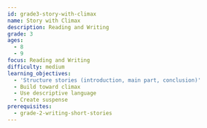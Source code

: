 ```yaml
---
id: grade3-story-with-climax
name: Story with Climax
description: Reading and Writing
grade: 3
ages:
  - 8
  - 9
focus: Reading and Writing
difficulty: medium
learning_objectives:
  - 'Structure stories (introduction, main part, conclusion)'
  - Build toward climax
  - Use descriptive language
  - Create suspense
prerequisites:
  - grade-2-writing-short-stories
---
```


